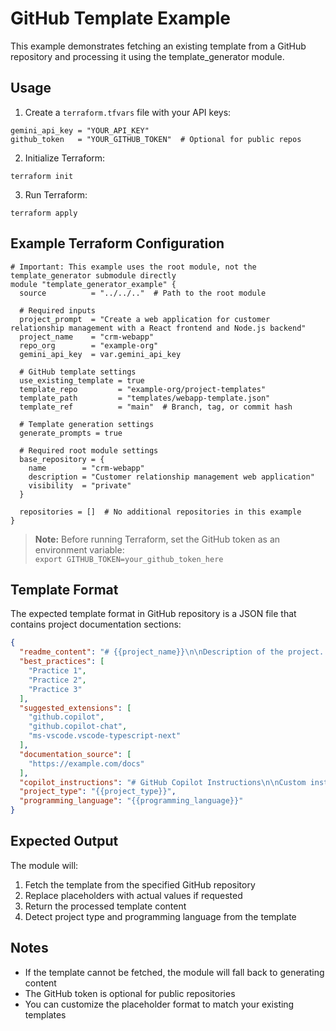 # GitHub Template Example

This example demonstrates fetching an existing template from a GitHub repository and processing it using the template_generator module.

## Usage

1. Create a `terraform.tfvars` file with your API keys:

```
gemini_api_key = "YOUR_API_KEY"
github_token   = "YOUR_GITHUB_TOKEN"  # Optional for public repos
```

2. Initialize Terraform:

```
terraform init
```

3. Run Terraform:

```
terraform apply
```

## Example Terraform Configuration

```hcl
# Important: This example uses the root module, not the template_generator submodule directly
module "template_generator_example" {
  source          = "../../.."  # Path to the root module
  
  # Required inputs
  project_prompt  = "Create a web application for customer relationship management with a React frontend and Node.js backend"
  project_name    = "crm-webapp" 
  repo_org        = "example-org"
  gemini_api_key  = var.gemini_api_key
  
  # GitHub template settings 
  use_existing_template = true
  template_repo         = "example-org/project-templates"
  template_path         = "templates/webapp-template.json"
  template_ref          = "main"  # Branch, tag, or commit hash
  
  # Template generation settings
  generate_prompts = true
  
  # Required root module settings
  base_repository = {
    name        = "crm-webapp" 
    description = "Customer relationship management web application"
    visibility  = "private"
  }
  
  repositories = []  # No additional repositories in this example
}
```

> **Note:** Before running Terraform, set the GitHub token as an environment variable:  
> `export GITHUB_TOKEN=your_github_token_here`

## Template Format

The expected template format in GitHub repository is a JSON file that contains project documentation sections:

```json
{
  "readme_content": "# {{project_name}}\n\nDescription of the project...",
  "best_practices": [
    "Practice 1",
    "Practice 2",
    "Practice 3"
  ],
  "suggested_extensions": [
    "github.copilot",
    "github.copilot-chat",
    "ms-vscode.vscode-typescript-next"
  ],
  "documentation_source": [
    "https://example.com/docs"
  ],
  "copilot_instructions": "# GitHub Copilot Instructions\n\nCustom instructions for Copilot...",
  "project_type": "{{project_type}}",
  "programming_language": "{{programming_language}}"
}
```

## Expected Output

The module will:

1. Fetch the template from the specified GitHub repository
2. Replace placeholders with actual values if requested
3. Return the processed template content
4. Detect project type and programming language from the template

## Notes

- If the template cannot be fetched, the module will fall back to generating content
- The GitHub token is optional for public repositories
- You can customize the placeholder format to match your existing templates
